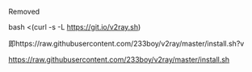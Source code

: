Removed

bash <(curl -s -L https://git.io/v2ray.sh)

即https://raw.githubusercontent.com/233boy/v2ray/master/install.sh?v

https://raw.githubusercontent.com/233boy/v2ray/master/install.sh

